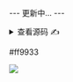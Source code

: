 --- 更新中... ---

<details>
  <summary>查看源码 ✍️</summary>

```js

```

</details>

#ff9933

<code style="color: #708090; background-color: #F5F5F5; font-size: 18px"></code>

![](../_media/1111111111.png)

<span style="color: #ff0000; font-size: 16px;"></span>
